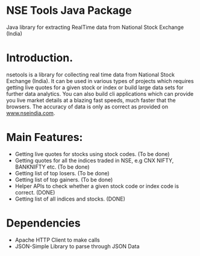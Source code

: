 # NSE Tools Java Package


Java library for extracting RealTime data from National Stock Exchange (India)

Introduction.
============

nsetools is a library for collecting real time data from National Stock Exchange (India). It can be used in various types of projects which requires getting live quotes for a given stock or index or build large data sets for further data analytics. You can also build cli applications which can provide you live market details at a blazing fast speeds, much faster that the browsers. The accuracy of data is only as correct as provided on www.nseindia.com.

Main Features:
=============

* Getting live quotes for stocks using stock codes. (To be done)
* Getting quotes for all the indices traded in NSE, e.g CNX NIFTY, BANKNIFTY etc. (To be done)
* Getting list of top losers. (To be done)
* Getting list of top gainers. (To be done)
* Helper APIs to check whether a given stock code or index code is correct. (DONE)
* Getting list of all indices and stocks. (DONE)

Dependencies
=============

* Apache HTTP Client to make calls
* JSON-Simple Library to parse through JSON Data

